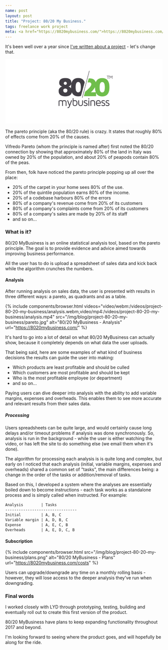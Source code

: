 ```yaml
---
name: post
layout: post
title: "Project: 80/20 My Business."
tags: freelance work project
meta: <a href="https://8020mybusiness.com/">https://8020mybusiness.com/</a>
---
```


It's been well over a year since [I've written about a project](/project-tutora) - let's change that.

![80/20 My Business Brand](/img/blog/project-80-20-my-business/brand.jpg)

The pareto principle (aka the 80/20 rule) is crazy. It states that roughly 80% of
effects come from 20% of the causes.

Vifredo Pareto (whom the principle is named after) first noted the 80/20 connection by
showing that approximately 80% of the land in Italy was owned by 20% of the population, and
about 20% of peapods contain 80% of the peas.

From then, folk have noticed the pareto principle popping up all over the place:

- 20% of the carpet in your home sees 80% of the use.
- 20% of the quintile population earns 80% of the income.
- 20% of a codebase harbours 80% of the errors
- 80% of a company's revenue come from 20% of its customers
- 80% of a company's complaints come from 20% of its customers
- 80% of a company's sales are made by 20% of its staff
- and so on...

### What is it?

80/20 MyBusiness is an online statistical analysis tool, based on the pareto principle. The goal is to
provide evidence and advice aimed towards improving business performance.

All the user has to do is upload a spreadsheet of sales data and kick back while the algorithm crunches the numbers.

#### Analysis

After running analysis on sales data, the user is presented with results in three different ways: a pareto, as quadrants and as a table.

{% include components/browser.html videos="video/webm:/videos/project-80-20-my-business/analysis.webm,video/mp4:/videos/project-80-20-my-business/analysis.mp4" src="/img/blog/project-80-20-my-business/pareto.jpg" alt="80/20 MyBusiness - Analysis" url="https://8020mybusiness.com/" %}

It's hard to go into a lot of detail on what 80/20 MyBusiness can actually show, because it completely depends on what data the user uploads.

That being said, here are some examples of what kind of business decisions the results can guide the user into making:

- Which products are least profitable and should be culled
- Which customers are most profitable and should be kept
- Who is the most profitable employee (or department)
- and so on...

Paying users can dive deeper into analysis with the ability to add variable margins, expenses and overheads.
This enables them to see more accurate and relevant results from their sales data.

##### Processing

Users spreadsheets can be quite large, and would certainly cause long delays and/or timeout problems if analysis was done synchronously. So, analysis is run in the
background - while the user is either watching the video, or has left the site to do something else (we email them when it's done).

The algorithm for processing each analysis is is quite long and complex, but early on I noticed that each analysis (initial, variable margins, expenses
and overheads) shared a common set of "tasks", the main differences being: a change in the order of the tasks or addition/removal of tasks.

Based on this, I developed a system where the analyses are essentially boiled down to become instructions - each task works as a standalone process and
is simply called when instructed. For example:

```
Analysis        | Tasks
--------------------------------
Initial         | A, B, C
Variable margin | A, D, B, C
Expense         | A, E, C, B
Overheads       | A, E, D, C, B
```

#### Subscription

{% include components/browser.html src="/img/blog/project-80-20-my-business/plans.png" alt="80/20 MyBusiness - Plans" url="https://8020mybusiness.com/costs" %}

Users can upgrade/downgrade any time on a monthly rolling basis - however, they will lose access to the deeper analysis they've run when downgrading.

### Final words

I worked closely with LYD through prototyping, testing, building and eventually roll out to create this first version of the product.

80/20 MyBusiness have plans to keep expanding functionality throughout 2017 and beyond.

I'm looking forward to seeing where the product goes, and will hopefully be along for the ride.

